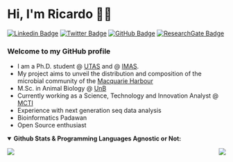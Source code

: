 # Hi, I'm Ricardo 👋🧬

[![Linkedin Badge](https://img.shields.io/badge/-ricardo-blue?style=flat&logo=Linkedin&logoColor=white&link=https://linkedin.com/in/ricardorochaps)](https://linkedin.com/in/ricardorochaps)
[![Twitter Badge](https://img.shields.io/badge/-@ricrocha82-1ca0f1?style=flat&labelColor=1ca0f1&logo=twitter&logoColor=white&link=https://twitter.com/ricrocha82)](https://twitter.com/ricrocha82)
[![GitHub Badge](https://img.shields.io/github/followers/ricrocha82?style=social)](https://github.com/ricrocha82)
[![ResearchGate Badge](https://img.shields.io/badge/Research-Gate-9cf)](https://www.researchgate.net/profile/Ricardo-Silva-80)

### Welcome to my GitHub profile
- I am a Ph.D. student @ [UTAS](https://www.utas.edu.au) and @ [IMAS](https://www.imas.utas.edu.au). 
- My project aims to unveil the distribution and composition of the microbial community of the [Macquarie Harbour](https://greataustraliansecret.com/tasmania/west-coast-tasmania/macquarie-harbour/)
- M.Sc. in Animal Biology @ [UnB](https://www.unb.br)
- Currently working as a Science, Technology and Innovation Analyst @ [MCTI](https://www.gov.br/mcti/pt-br)
- Experience with next generation seq data analysis
- Bioinformatics Padawan
- Open Source enthusiast






</details>

<en>

<details open>
 <summary><b> Github Stats & Programming Languages Agnostic or Not:</b> </summary>  

<en>

<p align = "left">
 <img src = "https://github-readme-stats.vercel.app/api?username=ricrocha82&show_icons=true&theme=">
 <img align="right" src="https://github-readme-stats.vercel.app/api/top-langs/?username=ricrocha82&theme=&show_icons=true&hide_border=true" />
</p>
<en/>
